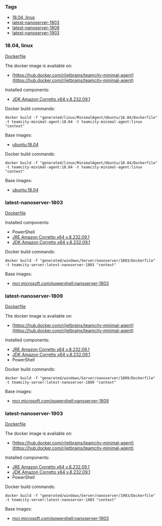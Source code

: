 ### Tags
- [18.04, linux](#1804-linux)
- [latest-nanoserver-1803](#latest-nanoserver-1803)
- [latest-nanoserver-1809](#latest-nanoserver-1809)
- [latest-nanoserver-1903](#latest-nanoserver-1903)

### 18.04, linux

[Dockerfile](linux/MinimalAgent/Ubuntu/18.04/Dockerfile)

The docker image is available on:
- [https://hub.docker.com/r/jetbrains/teamcity-minimal-agent](https://hub.docker.com/r/jetbrains/teamcity-minimal-agent)

Installed components:
- [JDK Amazon Corretto x64 v.8.232.09.1](https://d3pxv6yz143wms.cloudfront.net/8.232.09.1/amazon-corretto-8.232.09.1-linux-x64.tar.gz)

Docker build commands:
```
docker build -f "generated/linux/MinimalAgent/Ubuntu/18.04/Dockerfile" -t teamcity-minimal-agent:18.04 -t teamcity-minimal-agent:linux "context"
```

Base images:
- [ubuntu:18.04](teamcity-minimal-agent.md#1804-linux)


Docker build commands:
```
docker build -f "generated/linux/MinimalAgent/Ubuntu/18.04/Dockerfile" -t teamcity-minimal-agent:18.04 -t teamcity-minimal-agent:linux "context"
```

Base images:
- [ubuntu:18.04](teamcity-minimal-agent.md#1804-linux)

### latest-nanoserver-1803

[Dockerfile](windows/MinimalAgent/nanoserver/1803/Dockerfile)

Installed components:
- PowerShell
- [JRE Amazon Corretto x64 v.8.232.09.1](https://d3pxv6yz143wms.cloudfront.net/8.232.09.1/amazon-corretto-8.232.09.1-windows-x64-jre.zip)
- [JDK Amazon Corretto x64 v.8.232.09.1](https://d3pxv6yz143wms.cloudfront.net/8.232.09.1/amazon-corretto-8.232.09.1-windows-x64-jdk.zip)

Docker build commands:
```
docker build -f "generated/windows/Server/nanoserver/1803/Dockerfile" -t teamcity-server:latest-nanoserver-1803 "context"
```

Base images:
- [mcr.microsoft.com/powershell:nanoserver-1803](teamcity-server.md#latest-nanoserver-1803)

### latest-nanoserver-1809

[Dockerfile](windows/MinimalAgent/nanoserver/1809/Dockerfile)

The docker image is available on:
- [https://hub.docker.com/r/jetbrains/teamcity-minimal-agent](https://hub.docker.com/r/jetbrains/teamcity-minimal-agent)

Installed components:
- [JRE Amazon Corretto x64 v.8.232.09.1](https://d3pxv6yz143wms.cloudfront.net/8.232.09.1/amazon-corretto-8.232.09.1-windows-x64-jre.zip)
- [JDK Amazon Corretto x64 v.8.232.09.1](https://d3pxv6yz143wms.cloudfront.net/8.232.09.1/amazon-corretto-8.232.09.1-windows-x64-jdk.zip)
- PowerShell

Docker build commands:
```
docker build -f "generated/windows/Server/nanoserver/1809/Dockerfile" -t teamcity-server:latest-nanoserver-1809 "context"
```

Base images:
- [mcr.microsoft.com/powershell:nanoserver-1809](teamcity-server.md#latest-nanoserver-1809)

### latest-nanoserver-1903

[Dockerfile](windows/MinimalAgent/nanoserver/1903/Dockerfile)

The docker image is available on:
- [https://hub.docker.com/r/jetbrains/teamcity-minimal-agent](https://hub.docker.com/r/jetbrains/teamcity-minimal-agent)

Installed components:
- [JRE Amazon Corretto x64 v.8.232.09.1](https://d3pxv6yz143wms.cloudfront.net/8.232.09.1/amazon-corretto-8.232.09.1-windows-x64-jre.zip)
- [JDK Amazon Corretto x64 v.8.232.09.1](https://d3pxv6yz143wms.cloudfront.net/8.232.09.1/amazon-corretto-8.232.09.1-windows-x64-jdk.zip)
- PowerShell

Docker build commands:
```
docker build -f "generated/windows/Server/nanoserver/1903/Dockerfile" -t teamcity-server:latest-nanoserver-1903 "context"
```

Base images:
- [mcr.microsoft.com/powershell:nanoserver-1903](teamcity-server.md#latest-nanoserver-1903)

